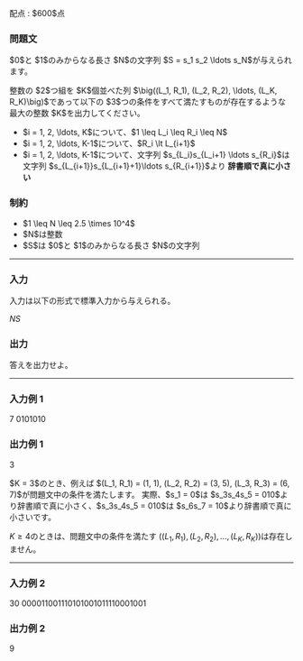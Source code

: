 
<div>

<span>

<span>

<p>
配点 : $600$点
</p>

<div>

<section>

### **問題文**

<p>
$0$と $1$のみからなる長さ $N$の文字列 $S = s_1 s_2 \ldots s_N$が与えられます。
</p>

<p>
整数の $2$つ組を $K$個並べた列 $\big((L_1, R_1), (L_2, R_2), \ldots, (L_K, R_K)\big)$であって以下の $3$つの条件をすべて満たすものが存在するような最大の整数 $K$を出力してください。
</p>

<ul>

<li>
$i = 1, 2, \ldots, K$について、$1 \leq L_i \leq R_i \leq N$
</li>

<li>
$i = 1, 2, \ldots, K-1$について、$R_i \lt L_{i+1}$
</li>

<li>
$i = 1, 2, \ldots, K-1$について、文字列 $s_{L_i}s_{L_i+1} \ldots s_{R_i}$は文字列 $s_{L_{i+1}}s_{L_{i+1}+1}\ldots s_{R_{i+1}}$より
<strong>
辞書順で真に小さい
</strong>

</li>

</ul>

</section>

</div>

<div>

<section>

### **制約**

<ul>

<li>
$1 \leq N \leq 2.5 \times 10^4$
</li>

<li>
$N$は整数
</li>

<li>
$S$は $0$と $1$のみからなる長さ $N$の文字列
</li>

</ul>

</section>

</div>

---

<div>

<div>

<section>

### **入力**

<p>
入力は以下の形式で標準入力から与えられる。
</p>

<div>

$N$$S$
</div>

</section>

</div>

<div>

<section>

### **出力**

<p>
答えを出力せよ。
</p>

</section>

</div>

</div>

---

<div>

<section>

### **入力例 1**

<div>

7
0101010

</div>

</section>

</div>

<div>

<section>

### **出力例 1**

<div>

3

</div>

<p>
$K = 3$のとき、例えば $(L_1, R_1) = (1, 1), (L_2, R_2) = (3, 5), (L_3, R_3) = (6, 7)$が問題文中の条件を満たします。
実際、$s_1 = 0$は $s_3s_4s_5 = 010$より辞書順で真に小さく、$s_3s_4s_5 = 010$は $s_6s_7 = 10$より辞書順で真に小さいです。

$K \geq 4$のときは、問題文中の条件を満たす $\big((L_1, R_1), (L_2, R_2), \ldots, (L_K, R_K)\big)$は存在しません。
</p>

</section>

</div>

---

<div>

<section>

### **入力例 2**

<div>

30
000011001110101001011110001001

</div>

</section>

</div>

<div>

<section>

### **出力例 2**

<div>

9

</div>

</section>

</div>

</span>

</span>

</div>
